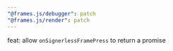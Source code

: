 ```yaml
---
"@frames.js/debugger": patch
"@frames.js/render": patch
---
```


feat: allow `onSignerlessFramePress` to return a promise
